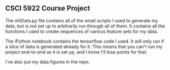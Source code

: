 ## CSCI 5922 Course Project

The nhlData.py file contains all of the small scripts I used to generate my data, but is not set up to arbitrarily run through all of them. It contains all the functions I used to create sequences of various feature sets for my data.

The iPython notebook contains the tensorflow code I used. It will only run if a slice of data is generated already for it. This means that you can't run my project end-to-end as it is set up, and I know I'll lose points for that.

I've also put my data figures in the repo.
